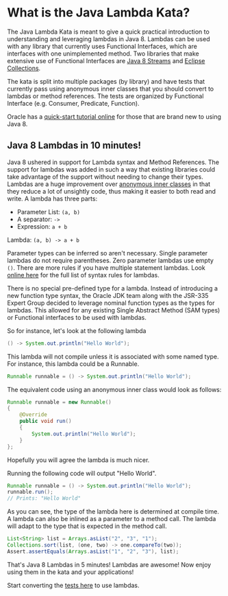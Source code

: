 # **What is the Java Lambda Kata?**

The Java Lambda Kata is meant to give a quick practical introduction to understanding and
leveraging lambdas in Java 8.  Lambdas can be used with any library that currently uses
Functional Interfaces, which are interfaces with one unimplemented method.  Two libraries
that make extensive use of Functional Interfaces are [Java 8 Streams](https://www.ibm.com/developerworks/library/j-java-streams-1-brian-goetz/index.html)
and [Eclipse Collections](http://www.eclipse.org/collections/).

The kata is split into multiple packages (by library) and have tests that currently pass using
anonymous inner classes that you should convert to lambdas or method references.  The tests
are organized by Functional Interface (e.g. Consumer, Predicate, Function).

Oracle has a [quick-start tutorial online](http://www.oracle.com/webfolder/technetwork/tutorials/obe/java/Lambda-QuickStart/index.html)
for those that are brand new to using Java 8.

## **Java 8 Lambdas in 10 minutes!**
Java 8 ushered in support for Lambda syntax and Method References.  The support for lambdas
was added in such a way that existing libraries could take advantage of the support without
needing to change their types.  Lambdas are a huge improvement over [anonymous inner 
classes](https://docs.oracle.com/javase/tutorial/java/javaOO/anonymousclasses.html) in that 
they reduce a lot of unsightly code, thus making it easier to both read and write.  A lambda 
has three parts:

* Parameter List: `(a, b)`
* A separator: `->`
* Expression: `a + b`

Lambda: `(a, b) -> a + b`

Parameter types can be inferred so aren't necessary.  Single parameter lambdas do not require
parentheses.  Zero parameter lambdas use empty `()`.  There are more rules if you have multiple
statement lambdas.  Look [online here](https://docs.oracle.com/javase/tutorial/java/javaOO/lambdaexpressions.html)
for the full list of syntax rules for lambdas.

There is no special pre-defined type for a lambda.  Instead of introducing a new function type
syntax, the Oracle JDK team along with the JSR-335 Expert Group decided to leverage nominal 
function types as the types for lambdas.  This allowed for any existing Single Abstract Method (SAM types) 
or Functional interfaces to be used with lambdas.

So for instance, let's look at the following lambda

````java
() -> System.out.println("Hello World");
````
This lambda will not compile unless it is associated with some named type.  For instance,
this lambda could be a Runnable.
````java
Runnable runnable = () -> System.out.println("Hello World");
````
The equivalent code using an anonymous inner class would look as follows:
````java
Runnable runnable = new Runnable()
{
    @Override
    public void run()
    {
        System.out.println("Hello World");
    }
};
````
Hopefully you will agree the lambda is much nicer.

Running the following code will output "Hello World".
````java
Runnable runnable = () -> System.out.println("Hello World");
runnable.run();
// Prints: "Hello World"
````
As you can see, the type of the lambda here is determined at compile time.  A lambda
can also be inlined as a parameter to a method call.  The lambda will adapt to the 
type that is expected in the method call.
````java
List<String> list = Arrays.asList("2", "3", "1");
Collections.sort(list, (one, two) -> one.compareTo(two));
Assert.assertEquals(Arrays.asList("1", "2", "3"), list);
````

That's Java 8 Lambdas in 5 minutes!  Lambdas are awesome!  Now enjoy using them in the kata and your applications!

Start converting the [tests here](./src/test/java/bnymellon/codekatas/lambdakata/) to use lambdas.